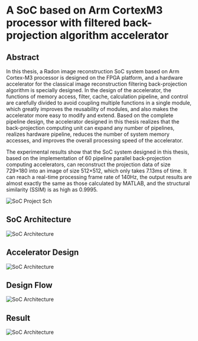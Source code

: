 # A SoC based on Arm CortexM3 processor with filtered back-projection algorithm accelerator

## Abstract
In this thesis, a Radon image reconstruction SoC system based on Arm Cortex-M3 processor is designed on the FPGA platform, and a hardware accelerator for the classical image reconstruction filtering back-projection algorithm is specially designed. In the design of the accelerator, the functions of memory access, filter, cache, calculation pipeline, and control are carefully divided to avoid coupling multiple functions in a single module, which greatly improves the reusability of modules, and also makes the accelerator more easy to modify and extend. Based on the complete pipeline design, the accelerator designed in this thesis realizes that the back-projection computing unit can expand any number of pipelines, realizes hardware pipeline, reduces the number of system memory accesses, and improves the overall processing speed of the accelerator.

The experimental results show that the SoC system designed in this thesis, based on the implementation of 60 pipeline parallel back-projection computing accelerators, can reconstruct the projection data of size 729×180 into an image of size 512×512, which only takes 7.13ms of time. It can reach a real-time processing frame rate of 140Hz, the output results are almost exactly the same as those calculated by MATLAB, and the structural similarity (SSIM) is as high as 0.9995.

![SoC Project Sch](https://github.com/Dianchun/SoC-with-FBP-algorithm-accelerator/blob/main/img/5.jpg)

## SoC Architecture
![SoC Architecture](https://github.com/Dianchun/SoC-with-FBP-algorithm-accelerator/blob/main/img/1.png)

## Accelerator Design
![SoC Architecture](https://github.com/Dianchun/SoC-with-FBP-algorithm-accelerator/blob/main/img/2.png)

## Design Flow
![SoC Architecture](https://github.com/Dianchun/SoC-with-FBP-algorithm-accelerator/blob/main/img/3.jpg)

## Result
![SoC Architecture](https://github.com/Dianchun/SoC-with-FBP-algorithm-accelerator/blob/main/img/4.jpg)





